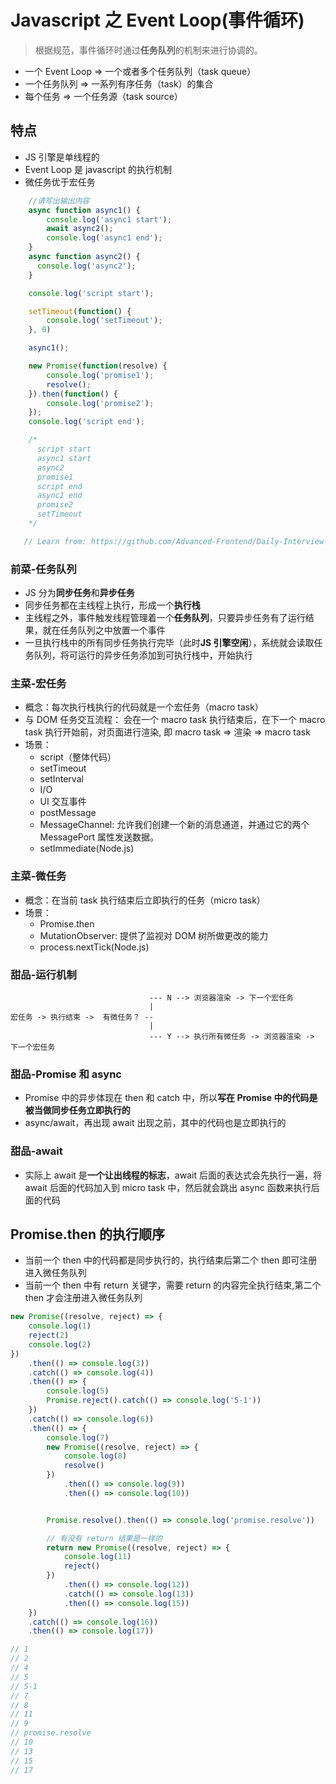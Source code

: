 # Javascript 之 Event Loop(事件循环)

> 根据规范，事件循环时通过**任务队列**的机制来进行协调的。

- 一个 Event Loop => 一个或者多个任务队列（task queue）
- 一个任务队列 => 一系列有序任务（task）的集合
- 每个任务 => 一个任务源（task source）

## 特点

- JS 引擎是单线程的
- Event Loop 是 javascript 的执行机制
- 微任务优于宏任务

```Javascript
    //请写出输出内容
    async function async1() {
        console.log('async1 start');
        await async2();
        console.log('async1 end');
    }
    async function async2() {
      console.log('async2');
    }

    console.log('script start');

    setTimeout(function() {
        console.log('setTimeout');
    }, 0)

    async1();

    new Promise(function(resolve) {
        console.log('promise1');
        resolve();
    }).then(function() {
        console.log('promise2');
    });
    console.log('script end');

    /*
      script start
      async1 start
      async2
      promise1
      script end
      async1 end
      promise2
      setTimeout
    */

   // Learn from: https://github.com/Advanced-Frontend/Daily-Interview-Question/issues/7
```

### 前菜-任务队列

- JS 分为**同步任务**和**异步任务**
- 同步任务都在主线程上执行，形成一个**执行栈**
- 主线程之外，事件触发线程管理着一个**任务队列**，只要异步任务有了运行结果，就在任务队列之中放置一个事件
- 一旦执行栈中的所有同步任务执行完毕（此时**JS 引擎空闲**），系统就会读取任务队列，将可运行的异步任务添加到可执行栈中，开始执行

### 主菜-宏任务

- 概念：每次执行栈执行的代码就是一个宏任务（macro task）
- 与 DOM 任务交互流程： 会在一个 macro task 执行结束后，在下一个 macro task 执行开始前，对页面进行渲染, 即 macro task => 渲染 => macro task
- 场景：
  - script（整体代码）
  - setTimeout
  - setInterval
  - I/O
  - UI 交互事件
  - postMessage
  - MessageChannel: 允许我们创建一个新的消息通道，并通过它的两个 MessagePort 属性发送数据。
  - setImmediate(Node.js)

### 主菜-微任务

- 概念：在当前 task 执行结束后立即执行的任务（micro task）
- 场景：
  - Promise.then
  - MutationObserver: 提供了监视对 DOM 树所做更改的能力
  - process.nextTick(Node.js)

### 甜品-运行机制

```
                               --- N --> 浏览器渲染 -> 下一个宏任务
                               |
宏任务 -> 执行结束 ->  有微任务？ --
                               |
                               --- Y --> 执行所有微任务 -> 浏览器渲染 -> 下一个宏任务
```

### 甜品-Promise 和 async

- Promise 中的异步体现在 then 和 catch 中，所以**写在 Promise 中的代码是被当做同步任务立即执行的**
- async/await，再出现 await 出现之前，其中的代码也是立即执行的

### 甜品-await

- 实际上 await 是**一个让出线程的标志**，await 后面的表达式会先执行一遍，将 await 后面的代码加入到 micro task 中，然后就会跳出 async 函数来执行后面的代码

## Promise.then 的执行顺序

- 当前一个 then 中的代码都是同步执行的，执行结束后第二个 then 即可注册进入微任务队列
- 当前一个 then 中有 return 关键字，需要 return 的内容完全执行结束,第二个 then 才会注册进入微任务队列

```JavaScript
new Promise((resolve, reject) => {
    console.log(1)
    reject(2)
    console.log(2)
})
    .then(() => console.log(3))
    .catch(() => console.log(4))
    .then(() => {
        console.log(5)
        Promise.reject().catch(() => console.log('5-1'))
    })
    .catch(() => console.log(6))
    .then(() => {
        console.log(7)
        new Promise((resolve, reject) => {
            console.log(8)
            resolve()
        })
            .then(() => console.log(9))
            .then(() => console.log(10))


        Promise.resolve().then(() => console.log('promise.resolve'))

        // 有没有 return 结果是一样的
        return new Promise((resolve, reject) => {
            console.log(11)
            reject()
        })
            .then(() => console.log(12))
            .catch(() => console.log(13))
            .then(() => console.log(15))
    })
    .catch(() => console.log(16))
    .then(() => console.log(17))

// 1
// 2
// 4
// 5
// 5-1
// 7
// 8
// 11
// 9
// promise.resolve
// 10
// 13
// 15
// 17

```
